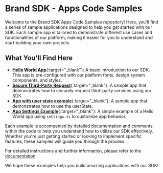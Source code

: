 # Brand SDK - Apps Code Samples

Welcome to the Brand SDK Apps Code Samples repository! Here, you'll find a series of sample applications designed to help you get started with our SDK. Each sample app is tailored to demonstrate different use cases and functionalities of our platform, making it easier for you to understand and start building your own projects.

## What You'll Find Here

-   [**Hello World App**](https://github.com/Frontify/sdk-apps-code-examples/tree/main/examples/hello-world){:target="_blank"}: A basic introduction to our SDK. This app is pre-configured with our platform fonts, design system components, and styles.
-   [**Secure Third-Party Request**](https://github.com/Frontify/sdk-apps-code-examples/tree/main/examples/secure-third-party-request){:target="_blank"}: A sample app that demonstrates how to securely request third-party services using our SDK.
-   [**App with user state example**](https://github.com/Frontify/sdk-apps-code-examples/tree/main/examples/app-with-state){:target="_blank"}: A sample app that demonstrates how to use the userState.
-   [**App Settings Example**](https://github.com/Frontify/sdk-apps-code-examples/tree/main/examples/app-settings){:target="_blank"}: A simple example of a Hello World app using `settings.ts` to customize app behavior.

Each example is accompanied by detailed documentation and comments within the code to help you understand how to utilize our SDK effectively. Whether you're just getting started or looking to implement specific features, these samples will guide you through the process.

For detailed instructions and further information, please refer to the [documentation](https://developer.frontify.com/).

We hope these examples help you build amazing applications with our SDK!

